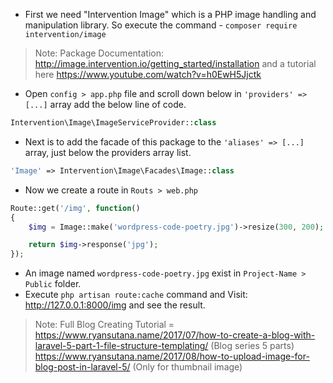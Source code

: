 - First we need "Intervention Image" which is a PHP image handling and manipulation library. So execute the command - `composer require intervention/image`
> Note: Package Documentation: http://image.intervention.io/getting_started/installation and a tutorial here https://www.youtube.com/watch?v=h0EwH5Jjctk
- Open `config > app.php` file and scroll down below in `'providers' => [...]` array add the below line of code.
```PHP
Intervention\Image\ImageServiceProvider::class
```
- Next is to add the facade of this package to the `'aliases' => [...]` array, just below the providers array list.
```PHP
'Image' => Intervention\Image\Facades\Image::class
```
- Now we create a route in `Routs > web.php`
```PHP
Route::get('/img', function()
{
    $img = Image::make('wordpress-code-poetry.jpg')->resize(300, 200);

    return $img->response('jpg');
});
```
- An image named `wordpress-code-poetry.jpg` exist in `Project-Name > Public` folder.
- Execute `php artisan route:cache` command and Visit: http://127.0.0.1:8000/img and see the result.

> Note: Full Blog Creating Tutorial =
> https://www.ryansutana.name/2017/07/how-to-create-a-blog-with-laravel-5-part-1-file-structure-templating/ (Blog series 5 parts)
> https://www.ryansutana.name/2017/08/how-to-upload-image-for-blog-post-in-laravel-5/ (Only for thumbnail image)
